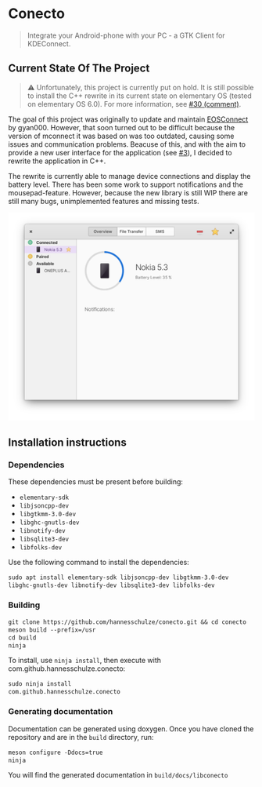# Conecto

> Integrate your Android-phone with your PC - a GTK Client for KDEConnect.

## Current State Of The Project

> ⚠️ Unfortunately, this project is currently put on hold. It is still possible to install the C++ rewrite in its current state on elementary OS (tested on elementary OS 6.0). For more information, see [#30 (comment)](https://github.com/hannesschulze/conecto/issues/30).

The goal of this project was originally to update and maintain [EOSConnect](https://github.com/gyan000/EOSConnect) by gyan000. However, that soon turned out to be difficult because the version of mconnect it was based on was too outdated, causing some issues and communication problems. Beacuse of this, and with the aim to provide a new user interface for the application (see [#3](https://github.com/hannesschulze/conecto/issues/3)), I decided to rewrite the application in C++.

The rewrite is currently able to manage device connections and display the battery level. There has been some work to support notifications and the mousepad-feature. However, because the new library is still WIP there are still many bugs, unimplemented features and missing tests.

![Current version of Conecto running on elementary OS 6](data/screenshot.png)

## Installation instructions

### Dependencies
These dependencies must be present before building:
 - `elementary-sdk`
 - `libjsoncpp-dev`
 - `libgtkmm-3.0-dev`
 - `libghc-gnutls-dev`
 - `libnotify-dev`
 - `libsqlite3-dev`
 - `libfolks-dev`

Use the following command to install the dependencies:
```shell
sudo apt install elementary-sdk libjsoncpp-dev libgtkmm-3.0-dev libghc-gnutls-dev libnotify-dev libsqlite3-dev libfolks-dev
```

### Building
```
git clone https://github.com/hannesschulze/conecto.git && cd conecto
meson build --prefix=/usr
cd build
ninja
```

To install, use `ninja install`, then execute with com.github.hannesschulze.conecto:
```shell
sudo ninja install
com.github.hannesschulze.conecto
```

### Generating documentation

Documentation can be generated using doxygen. Once you have cloned the repository and are in the `build` directory, run:

```
meson configure -Ddocs=true
ninja
```

You will find the generated documentation in `build/docs/libconecto`
